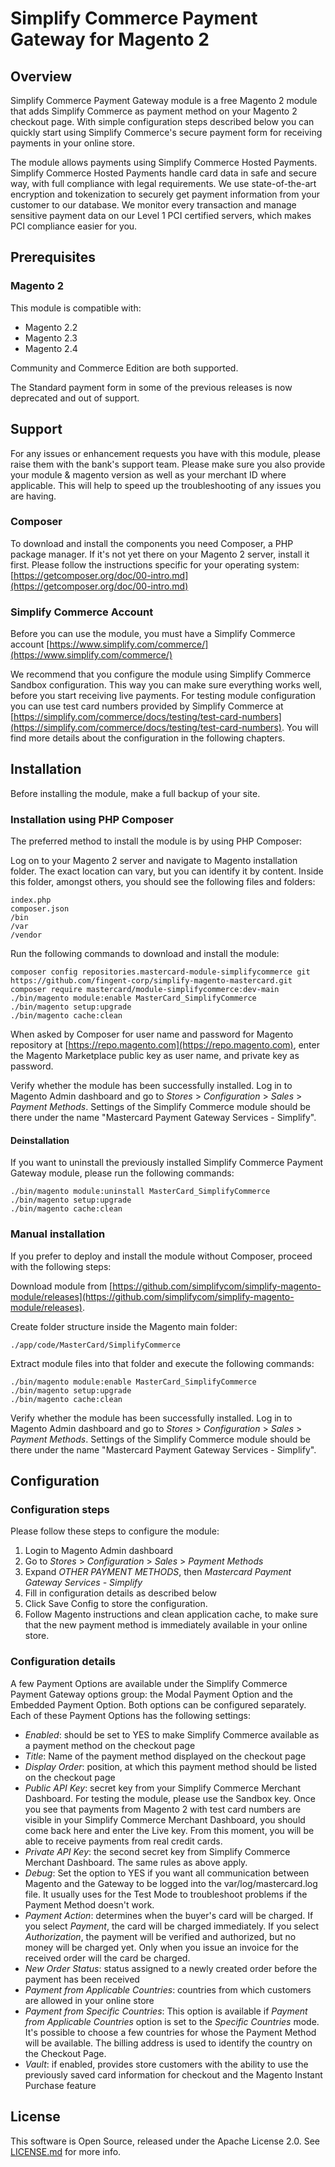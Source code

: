 # Simplify Commerce Payment Gateway for Magento 2

## Overview
Simplify Commerce Payment Gateway module is a free Magento 2 module that adds Simplify Commerce as payment method on your Magento 2 checkout page. With simple configuration steps described below you can quickly start using Simplify Commerce's secure payment form for receiving payments in your online store. 

The module allows payments using Simplify Commerce Hosted Payments. Simplify Commerce Hosted Payments handle card data in safe and secure way, with full compliance with legal requirements. We use state-of-the-art encryption and tokenization to securely get payment information from your customer to our database. We monitor every transaction and manage sensitive payment data on our Level 1 PCI certified servers, which makes PCI compliance easier for you.


## Prerequisites
### Magento 2
This module is compatible with:
- Magento 2.2
- Magento 2.3
- Magento 2.4

Community and Commerce Edition are both supported.
 
The Standard payment form in some of the previous releases is now deprecated and out of support.

## Support

For any issues or enhancement requests you have with this module, please raise them with the bank's support team. Please make sure you also provide your module & magento version as well as your merchant ID where applicable. This will help to speed up the troubleshooting of any issues you are having.

### Composer
To download and install the components you need Composer, a PHP package manager. If it's not yet there on your Magento 2 server, install it first. Please follow the instructions specific for your operating system: [https://getcomposer.org/doc/00-intro.md](https://getcomposer.org/doc/00-intro.md)

### Simplify Commerce Account
Before you can use the module, you must have a Simplify Commerce account [https://www.simplify.com/commerce/](https://www.simplify.com/commerce/)

We recommend that you configure the module using Simplify Commerce Sandbox configuration. This way you can make sure everything works well, before you start receiving live payments. For testing module configuration you can use test card numbers provided by Simplify Commerce at [https://simplify.com/commerce/docs/testing/test-card-numbers](https://simplify.com/commerce/docs/testing/test-card-numbers). You will find more details about the configuration in the following chapters.     

## Installation
Before installing the module, make a full backup of your site.

### Installation using PHP Composer
The preferred method to install the module is by using PHP Composer:

Log on to your Magento 2 server and navigate to Magento installation folder. The exact location can vary, but you can identify it by content. Inside this folder, amongst others, you should see the following files and folders: 

    index.php
    composer.json
    /bin
    /var
    /vendor

Run the following commands to download and install the module:

    composer config repositories.mastercard-module-simplifycommerce git https://github.com/fingent-corp/simplify-magento-mastercard.git
    composer require mastercard/module-simplifycommerce:dev-main
    ./bin/magento module:enable MasterCard_SimplifyCommerce
    ./bin/magento setup:upgrade
    ./bin/magento cache:clean

When asked by Composer for user name and password for Magento repository at [https://repo.magento.com](https://repo.magento.com), enter the Magento Marketplace public key as user name, and private key as password.

Verify whether the module has been successfully installed. Log in to Magento Admin dashboard and go to *Stores* > *Configuration* > *Sales* > *Payment Methods*. Settings of the Simplify Commerce module should be there under the name "Mastercard Payment Gateway Services - Simplify".

#### Deinstallation
If you want to uninstall the previously installed Simplify Commerce Payment Gateway module, please run the following commands:

    ./bin/magento module:uninstall MasterCard_SimplifyCommerce
    ./bin/magento setup:upgrade
    ./bin/magento cache:clean

### Manual installation 
If you prefer to deploy and install the module without Composer, proceed with the following steps:

Download module from [https://github.com/simplifycom/simplify-magento-module/releases](https://github.com/simplifycom/simplify-magento-module/releases).

Create folder structure inside the Magento main folder:

    ./app/code/MasterCard/SimplifyCommerce

Extract module files into that folder and execute the following commands:

    ./bin/magento module:enable MasterCard_SimplifyCommerce
    ./bin/magento setup:upgrade
    ./bin/magento cache:clean

Verify whether the module has been successfully installed. Log in to Magento Admin dashboard and go to *Stores* > *Configuration* > *Sales* > *Payment Methods*. Settings of the Simplify Commerce module should be there under the name "Mastercard Payment Gateway Services - Simplify".

## Configuration

### Configuration steps
Please follow these steps to configure the module:

1. Login to Magento Admin dashboard 
2. Go to *Stores* > *Configuration* > *Sales* > *Payment Methods*
3. Expand *OTHER PAYMENT METHODS*, then *Mastercard Payment Gateway Services - Simplify*
4. Fill in configuration details as described below
5. Click Save Config to store the configuration.
6. Follow Magento instructions and clean application cache, to make sure that the new payment method is immediately available in your online store.  

### Configuration details
A few Payment Options are available under the Simplify Commerce Payment Gateway options group: the Modal Payment Option and the Embedded Payment Option. Both options can be configured separately. Each of these Payment Options has the following settings:

* *Enabled*: should be set to YES to make Simplify Commerce available as a payment method on the checkout page
* *Title*: Name of the payment method displayed on the checkout page
* *Display Order*: position, at which this payment method should be listed on the checkout page
* *Public API Key*: secret key from your Simplify Commerce Merchant Dashboard. For testing the module, please use the Sandbox key. Once you see that payments from Magento 2 with test card numbers are visible in your Simplify Commerce Merchant Dashboard, you should come back here and enter the Live key. From this moment, you will be able to receive payments from real credit cards.
* *Private API Key*: the second secret key from Simplify Commerce Merchant Dashboard. The same rules as above apply.
* *Debug*: Set the option to YES if you want all communication between Magento and the Gateway to be logged into the var/log/mastercard.log file. It usually uses for the Test Mode to troubleshoot problems if the Payment Method doesn't work.
* *Payment Action*: determines when the buyer's card will be charged. If you select *Payment*, the card will be charged immediately. If you select *Authorization*, the payment will be verified and authorized, but no money will be charged yet. Only when you issue an invoice for the received order will the card be charged.
* *New Order Status*: status assigned to a newly created order before the payment has been received
* *Payment from Applicable Countries*: countries from which customers are allowed in your online store
* *Payment from Specific Countries*: This option is available if *Payment from Applicable Countries* option is set to the *Specific Countries* mode. It's possible to choose a few countries for whose the Payment Method will be available. The billing address is used to identify the country on the Checkout Page.
* *Vault*: if enabled, provides store customers with the ability to use the previously saved card information for checkout and the Magento Instant Purchase feature

## License
This software is Open Source, released under the Apache License 2.0. See [LICENSE.md](LICENSE.md) for more info.
